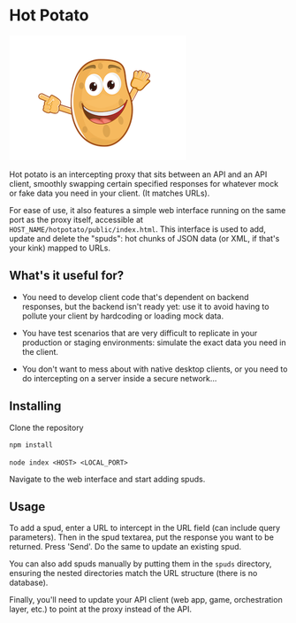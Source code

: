 # Hot Potato

![Image of a hot potato](https://github.com/davedx/hot-potato/raw/master/public/potato.png)

Hot potato is an intercepting proxy that sits between an API and an API client, smoothly swapping certain specified responses for whatever mock or fake data you need in your client. (It matches URLs).

For ease of use, it also features a simple web interface running on the same port as the proxy itself, accessible at `HOST_NAME/hotpotato/public/index.html`. This interface is used to add, update and delete the "spuds": hot chunks of JSON data (or XML, if that's your kink) mapped to URLs.

## What's it useful for?

* You need to develop client code that's dependent on backend responses, but the backend isn't ready yet: use it to avoid having to pollute your client by hardcoding or loading mock data.

* You have test scenarios that are very difficult to replicate in your production or staging environments: simulate the exact data you need in the client.

* You don't want to mess about with native desktop clients, or you need to do intercepting on a server inside a secure network...

## Installing

Clone the repository

    npm install

    node index <HOST> <LOCAL_PORT>

Navigate to the web interface and start adding spuds.

## Usage

To add a spud, enter a URL to intercept in the URL field (can include query parameters). Then in the spud textarea, put the response you want to be returned. Press 'Send'. Do the same to update an existing spud.

You can also add spuds manually by putting them in the `spuds` directory, ensuring the nested directories match the URL structure (there is no database).

Finally, you'll need to update your API client (web app, game, orchestration layer, etc.) to point at the proxy instead of the API.
